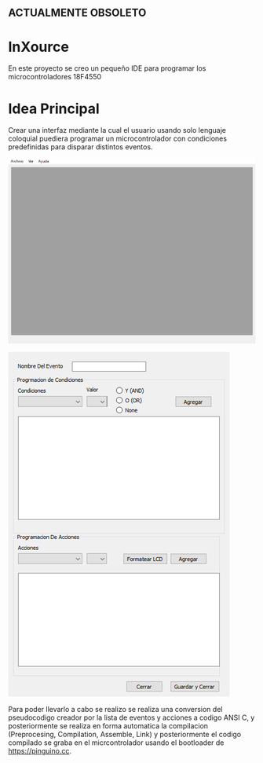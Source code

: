 ## ACTUALMENTE OBSOLETO

# InXource

En este proyecto se creo un pequeño IDE para programar los microcontroladores 18F4550

# Idea Principal

Crear una interfaz mediante la cual el usuario usando solo lenguaje coloquial puediera programar un microcontrolador con condiciones predefinidas para disparar distintos eventos.

![Screenshot](Main.png)

![Screenshot](FrmAgregarEvento.png)

Para poder llevarlo a cabo se realizo se realiza una conversion del pseudocodigo creador por la lista de eventos y acciones a codigo ANSI C, y posteriormente se realiza en forma automatica la compilacion (Preprocesing, Compilation, Assemble, Link) y posteriormente el codigo compilado se graba en el micrcontrolador usando el bootloader de https://pinguino.cc.
